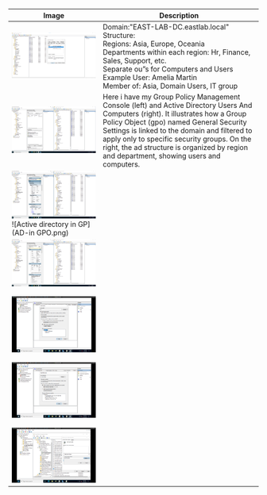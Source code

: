 
| Image                                                                                            | Description                                                                                                                                                                                                                                                                                                                                                               |
| ------------------------------------------------------------------------------------------------ | ------------------------------------------------------------------------------------------------------------------------------------------------------------------------------------------------------------------------------------------------------------------------------------------------------------------------------------------------------------------------- |
| ![Users and computers](AD-user-computers.png)                                                                       | Domain:"EAST-LAB-DC.eastlab.local"<br>Structure:<br>Regions: Asia, Europe, Oceania<br>Departments within each region: Hr, Finance, Sales, Support, etc.<br>Separate ou”s for Computers and Users<br>Example User: Amelia Martin<br>Member of: Asia, Domain Users, IT group                                                                                                |
| ![GPM](GPM-AD.png)                                                                                  | Here i have my Group Policy Management Console (left) and Active Directory Users And Computers (right). It illustrates how a Group Policy Object (gpo) named General Security Settings is linked to the domain and filtered to apply only to specific security groups. On the right, the ad structure is organized by region and department, showing users and computers. |
| ![](GeneralSettings-AD.png)![Active directory in GP](AD-in GPO.png)                                                    |                                                                                                                                                                                                                                                                                                                                                                           |
| ![](AD-03.png)<br><br>![](Quotas.png)<br><br>![](FileScreens.png)<br><br>![](HR-Access-Deny.png) |                                                                                                                                                                                                                                                                                                                                                                           |
